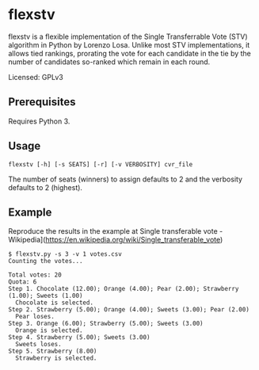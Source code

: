 # flexstv

flexstv is a flexible implementation of the Single Transferrable Vote (STV) algorithm in Python by Lorenzo Losa.
Unlike most STV implementations, it allows tied rankings, prorating the vote for each candidate in
the tie by the number of candidates so-ranked which remain in each round.

Licensed: GPLv3

## Prerequisites
Requires Python 3.

## Usage

    flexstv [-h] [-s SEATS] [-r] [-v VERBOSITY] cvr_file

The number of seats (winners) to assign defaults to 2
and the verbosity defaults to 2 (highest).

## Example

Reproduce the results in the example at
Single transferable vote - Wikipedia](https://en.wikipedia.org/wiki/Single_transferable_vote)

    $ flexstv.py -s 3 -v 1 votes.csv
    Counting the votes...

    Total votes: 20
    Quota: 6
    Step 1. Chocolate (12.00); Orange (4.00); Pear (2.00); Strawberry (1.00); Sweets (1.00)
      Chocolate is selected.
    Step 2. Strawberry (5.00); Orange (4.00); Sweets (3.00); Pear (2.00)
      Pear loses.
    Step 3. Orange (6.00); Strawberry (5.00); Sweets (3.00)
      Orange is selected.
    Step 4. Strawberry (5.00); Sweets (3.00)
      Sweets loses.
    Step 5. Strawberry (8.00)
      Strawberry is selected.
